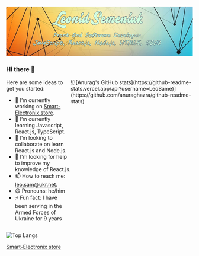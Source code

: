 ![Header](https://github.com/LeoSame/LeoSame/blob/main/img/Header_GitHub_index.jpg?raw=true)

### Hi there 👋

<div style="display: flex">
  <div>Here are some ideas to get you started:

- 🔭 I’m currently working on [Smart-Electronix store](https://github.com/LeoSame/fe-20_final_project).
- 🌱 I’m currently learning Javascript, React.js, TypeScript.
- 👯 I’m looking to collaborate on learn React.js and Node.js.
- 🤔 I'm looking for help to improve my knowledge of React.js.
- 📫 How to reach me: leo.sam@ukr.net.
- 😄 Pronouns: he/him
- ⚡ Fun fact: I have been serving in the Armed Forces of Ukraine for 9 years
  </div>
  <div>
    ![![Anurag's GitHub stats](https://github-readme-stats.vercel.app/api?username=LeoSame)](https://github.com/anuraghazra/github-readme-stats)
  </div>
</div>

![![Top Langs](https://github-readme-stats.vercel.app/api/top-langs/?username=LeoSame)](https://github.com/anuraghazra/github-readme-stats)

[Smart-Electronix store](https://img.icons8.com/color/452/graphql.png)
